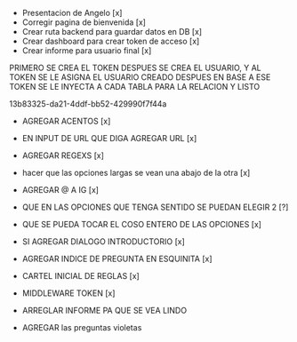 - Presentacion de Angelo [x]
- Corregir pagina de bienvenida [x]
- Crear ruta backend para guardar datos en DB [x]
- Crear dashboard para crear token de acceso [x]
- Crear informe para usuario final [x]

PRIMERO SE CREA EL TOKEN
DESPUES SE CREA EL USUARIO, Y AL TOKEN SE LE ASIGNA EL USUARIO CREADO
DESPUES EN BASE A ESE TOKEN SE LE INYECTA A CADA TABLA PARA LA RELACION
Y LISTO

13b83325-da21-4ddf-bb52-429990f7f44a

- AGREGAR ACENTOS [x]
- EN INPUT DE URL QUE DIGA AGREGAR URL [x]
- AGREGAR REGEXS [x]
- hacer que las opciones largas se vean una abajo de la otra [x]
- AGREGAR @ A IG [x]
- QUE EN LAS OPCIONES QUE TENGA SENTIDO SE PUEDAN ELEGIR 2 [?]
- QUE SE PUEDA TOCAR EL COSO ENTERO DE LAS OPCIONES [x]
- SI AGREGAR DIALOGO INTRODUCTORIO [x]
- AGREGAR INDICE DE PREGUNTA EN ESQUINITA [x]
- CARTEL INICIAL DE REGLAS [x]
- MIDDLEWARE TOKEN [x]

- ARREGLAR INFORME PA QUE SE VEA LINDO
- AGREGAR las preguntas violetas
